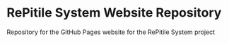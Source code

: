 # RePitile System Website Repository

Repository for the GitHub Pages website for the RePitile System project